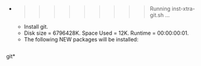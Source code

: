 * >>>>>>>>> Running inst-xtra-git.sh ...
  * Install git.
  * Disk size = 6796428K. Space Used = 12K. Runtime = 00:00:00:01.
  * The following NEW packages will be installed:
  ```bash
git*
  ```
